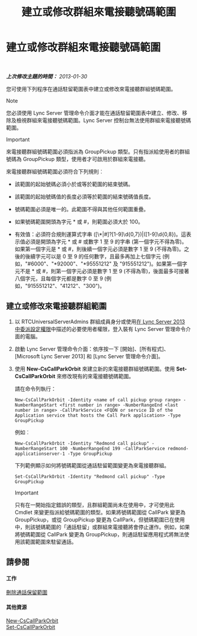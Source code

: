 ﻿---
title: 建立或修改群組來電接聽號碼範圍
TOCTitle: 建立或修改群組來電接聽號碼範圍
ms:assetid: 4b442b98-df6b-4e50-8254-b3be9cde21dd
ms:mtpsurl: https://technet.microsoft.com/zh-tw/library/JJ945627(v=OCS.15)
ms:contentKeyID: 52056105
ms.date: 08/10/2015
mtps_version: v=OCS.15
ms.translationtype: HT
---

# 建立或修改群組來電接聽號碼範圍

 

_**上次修改主題的時間：** 2013-01-30_

您可使用下列程序在通話駐留範圍表中建立或修改來電接聽群組號碼範圍。

> [!NOTE]  
> 您必須使用 Lync Server 管理命令介面才能在通話駐留範圍表中建立、修改、移除及檢視群組來電接聽號碼範圍。Lync Server 控制台無法使用群組來電接聽號碼範圍。



> [!IMPORTANT]  
> 來電接聽群組號碼範圍必須指派為 GroupPickup 類型。只有指派給使用者的群組號碼為 GroupPickup 類型，使用者才可啟用於群組來電接聽。



來電接聽群組號碼範圍必須符合下列規則︰

  - 該範圍的起始號碼必須小於或等於範圍的結束號碼。

  - 該範圍的起始號碼值的長度必須等於範圍的結束號碼值長度。

  - 號碼範圍必須是唯一的。此範圍不得與其他任何範圍重疊。

  - 如果號碼範圍開頭為字元 \* 或 \#，則範圍必須大於 100。

  - 有效值：必須符合規則運算式字串 (\[\\\*|\#\]?\[1-9\]\\d{0,7})|(\[1-9\]\\d{0,8})。這表示值必須是開頭為字元 \* 或 \# 或數字 1 至 9 的字串 (第一個字元不得為零)。如果第一個字元是 \* 或 \#，則後續一個字元必須是數字 1 至 9 (不得為零)。之後的後續字元可以是 0 至 9 的任何數字，且最多再加上七個字元 (例如，"\#6000"、"\*92000"、"\*95551212" 及 "915551212")。如果第一個字元不是 \* 或 \#，則第一個字元必須是數字 1 至 9 (不得為零)，後面最多可接著八個字元，且每個字元都是數字 0 至 9 (例如，"915551212"、"41212"、"300")。

## 建立或修改來電接聽群組範圍

1.  以 RTCUniversalServerAdmins 群組成員身分或使用[在 Lync Server 2013 中委派設定權限](lync-server-2013-delegate-setup-permissions.md)中描述的必要使用者權限，登入裝有 Lync Server 管理命令介面的電腦。

2.  啟動 Lync Server 管理命令介面：依序按一下 \[開始\]、\[所有程式\]、\[Microsoft Lync Server 2013\] 和 \[Lync Server 管理命令介面\]。

3.  使用 **New-CsCallParkOrbit** 來建立新的來電接聽群組號碼範圍。使用 **Set-CsCallParkOrbit** 來修改現有的來電接聽號碼範圍。
    
    請在命令列執行：
    
        New-CsCallParkOrbit -Identity <name of call pickup group range> -NumberRangeStart <first number in range> -NumberRangeEnd <last number in range> -CallParkService <FQDN or service ID of the Application service that hosts the Call Park application> -Type GroupPickup
    
    例如︰
    
        New-CsCallParkOrbit -Identity "Redmond call pickup" -NumberRangeStart 100 -NumberRangeEnd 199 -CallParkService redmond-applicationserver-1 -Type GroupPickup
    
    下列範例顯示如何將號碼範圍從通話駐留範圍變更為來電接聽群組。
    
        Set-CsCallParkOrbit -Identity "Redmond call pickup" -Type GroupPickup
    
    > [!IMPORTANT]  
    > 只有在一開始指定錯誤的類型，且群組範圍尚未在使用中，才可使用此 Cmdlet 來變更指派給號碼範圍的類型。如果將號碼範圍從 CallPark 變更為 GroupPickup，或從 GroupPickup 變更為 CallPark，但號碼範圍已在使用中，則該號碼範圍的「通話駐留」或群組來電接聽將會停止運作。例如，如果將號碼範圍從 CallPark 變更為 GroupPickup，則通話駐留應用程式將無法使用該範圍範圍來駐留通話。
    


## 請參閱

#### 工作

[刪除通話保留範圍](lync-server-2013-delete-a-call-park-orbit-range.md)  

#### 其他資源

[New-CsCallParkOrbit](https://docs.microsoft.com/en-us/powershell/module/skype/New-CsCallParkOrbit)  
[Set-CsCallParkOrbit](https://docs.microsoft.com/en-us/powershell/module/skype/Set-CsCallParkOrbit)

